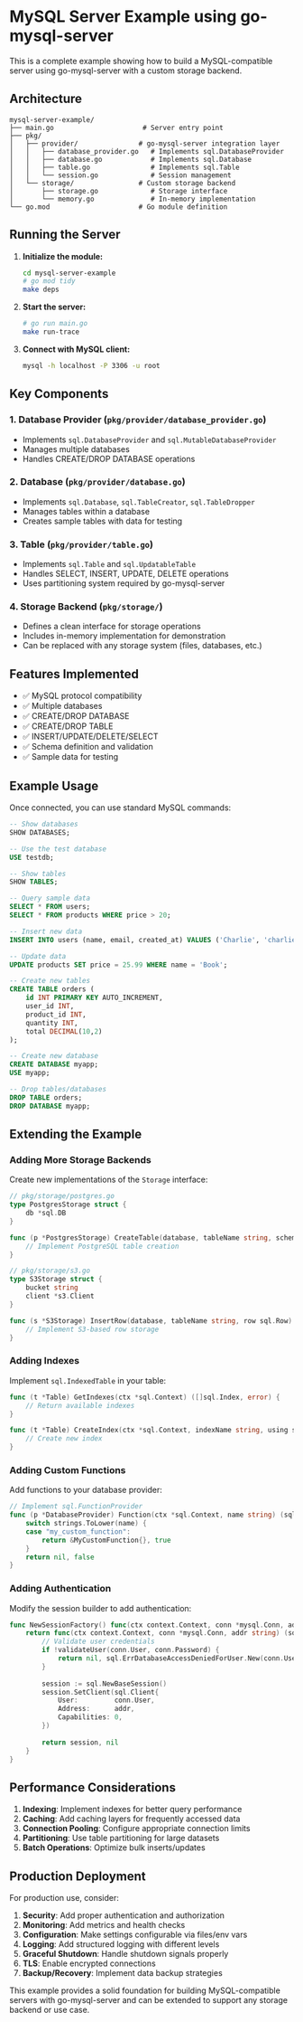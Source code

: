 # MySQL Server Example using go-mysql-server

This is a complete example showing how to build a MySQL-compatible server using go-mysql-server with a custom storage backend.

## Architecture

```
mysql-server-example/
├── main.go                      # Server entry point
├── pkg/
│   ├── provider/               # go-mysql-server integration layer
│   │   ├── database_provider.go   # Implements sql.DatabaseProvider
│   │   ├── database.go            # Implements sql.Database
│   │   ├── table.go               # Implements sql.Table
│   │   └── session.go             # Session management
│   └── storage/                # Custom storage backend
│       ├── storage.go             # Storage interface
│       └── memory.go              # In-memory implementation
└── go.mod                      # Go module definition
```

## Running the Server

1. **Initialize the module:**
   ```bash
   cd mysql-server-example
   # go mod tidy
   make deps
   ```

2. **Start the server:**
   ```bash
   # go run main.go
   make run-trace
   ```

3. **Connect with MySQL client:**
   ```bash
   mysql -h localhost -P 3306 -u root
   ```

## Key Components

### 1. Database Provider (`pkg/provider/database_provider.go`)
- Implements `sql.DatabaseProvider` and `sql.MutableDatabaseProvider`
- Manages multiple databases
- Handles CREATE/DROP DATABASE operations

### 2. Database (`pkg/provider/database.go`)
- Implements `sql.Database`, `sql.TableCreator`, `sql.TableDropper`
- Manages tables within a database
- Creates sample tables with data for testing

### 3. Table (`pkg/provider/table.go`)
- Implements `sql.Table` and `sql.UpdatableTable`
- Handles SELECT, INSERT, UPDATE, DELETE operations
- Uses partitioning system required by go-mysql-server

### 4. Storage Backend (`pkg/storage/`)
- Defines a clean interface for storage operations
- Includes in-memory implementation for demonstration
- Can be replaced with any storage system (files, databases, etc.)

## Features Implemented

- ✅ MySQL protocol compatibility
- ✅ Multiple databases
- ✅ CREATE/DROP DATABASE
- ✅ CREATE/DROP TABLE
- ✅ INSERT/UPDATE/DELETE/SELECT
- ✅ Schema definition and validation
- ✅ Sample data for testing

## Example Usage

Once connected, you can use standard MySQL commands:

```sql
-- Show databases
SHOW DATABASES;

-- Use the test database
USE testdb;

-- Show tables
SHOW TABLES;

-- Query sample data
SELECT * FROM users;
SELECT * FROM products WHERE price > 20;

-- Insert new data
INSERT INTO users (name, email, created_at) VALUES ('Charlie', 'charlie@example.com', NOW());

-- Update data
UPDATE products SET price = 25.99 WHERE name = 'Book';

-- Create new tables
CREATE TABLE orders (
    id INT PRIMARY KEY AUTO_INCREMENT,
    user_id INT,
    product_id INT,
    quantity INT,
    total DECIMAL(10,2)
);

-- Create new database
CREATE DATABASE myapp;
USE myapp;

-- Drop tables/databases
DROP TABLE orders;
DROP DATABASE myapp;
```

## Extending the Example

### Adding More Storage Backends

Create new implementations of the `Storage` interface:

```go
// pkg/storage/postgres.go
type PostgresStorage struct {
    db *sql.DB
}

func (p *PostgresStorage) CreateTable(database, tableName string, schema sql.Schema) error {
    // Implement PostgreSQL table creation
}

// pkg/storage/s3.go
type S3Storage struct {
    bucket string
    client *s3.Client
}

func (s *S3Storage) InsertRow(database, tableName string, row sql.Row) error {
    // Implement S3-based row storage
}
```

### Adding Indexes

Implement `sql.IndexedTable` in your table:

```go
func (t *Table) GetIndexes(ctx *sql.Context) ([]sql.Index, error) {
    // Return available indexes
}

func (t *Table) CreateIndex(ctx *sql.Context, indexName string, using sql.IndexUsing, constraint sql.IndexConstraint, columns []sql.IndexColumn, comment string) error {
    // Create new index
}
```

### Adding Custom Functions

Add functions to your database provider:

```go
// Implement sql.FunctionProvider
func (p *DatabaseProvider) Function(ctx *sql.Context, name string) (sql.Function, bool) {
    switch strings.ToLower(name) {
    case "my_custom_function":
        return &MyCustomFunction{}, true
    }
    return nil, false
}
```

### Adding Authentication

Modify the session builder to add authentication:

```go
func NewSessionFactory() func(ctx context.Context, conn *mysql.Conn, addr string) (sql.Session, error) {
    return func(ctx context.Context, conn *mysql.Conn, addr string) (sql.Session, error) {
        // Validate user credentials
        if !validateUser(conn.User, conn.Password) {
            return nil, sql.ErrDatabaseAccessDeniedForUser.New(conn.User, addr)
        }
        
        session := sql.NewBaseSession()
        session.SetClient(sql.Client{
            User:         conn.User,
            Address:      addr,
            Capabilities: 0,
        })
        
        return session, nil
    }
}
```

## Performance Considerations

1. **Indexing**: Implement indexes for better query performance
2. **Caching**: Add caching layers for frequently accessed data
3. **Connection Pooling**: Configure appropriate connection limits
4. **Partitioning**: Use table partitioning for large datasets
5. **Batch Operations**: Optimize bulk inserts/updates

## Production Deployment

For production use, consider:

1. **Security**: Add proper authentication and authorization
2. **Monitoring**: Add metrics and health checks
3. **Configuration**: Make settings configurable via files/env vars
4. **Logging**: Add structured logging with different levels
5. **Graceful Shutdown**: Handle shutdown signals properly
6. **TLS**: Enable encrypted connections
7. **Backup/Recovery**: Implement data backup strategies

This example provides a solid foundation for building MySQL-compatible servers with go-mysql-server and can be extended to support any storage backend or use case.
